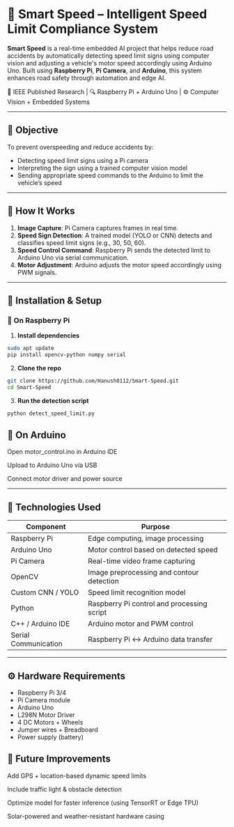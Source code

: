 # 🚗 Smart Speed – Intelligent Speed Limit Compliance System

**Smart Speed** is a real-time embedded AI project that helps reduce road accidents by automatically detecting speed limit signs using computer vision and adjusting a vehicle's motor speed accordingly using Arduino Uno. Built using **Raspberry Pi**, **Pi Camera**, and **Arduino**, this system enhances road safety through automation and edge AI.

📌 IEEE Published Research | 🔍 Raspberry Pi + Arduino Uno | ⚙️ Computer Vision + Embedded Systems

---

## 🎯 Objective

To prevent overspeeding and reduce accidents by:
- Detecting speed limit signs using a Pi camera
- Interpreting the sign using a trained computer vision model
- Sending appropriate speed commands to the Arduino to limit the vehicle’s speed

---

## 🧠 How It Works

1. **Image Capture**: Pi Camera captures frames in real time.
2. **Speed Sign Detection**: A trained model (YOLO or CNN) detects and classifies speed limit signs (e.g., 30, 50, 60).
3. **Speed Control Command**: Raspberry Pi sends the detected limit to Arduino Uno via serial communication.
4. **Motor Adjustment**: Arduino adjusts the motor speed accordingly using PWM signals.

---

## 🧾 Installation & Setup

### 🔹 On Raspberry Pi

1. **Install dependencies**
```bash
sudo apt update
pip install opencv-python numpy serial
```
2. **Clone the repo**
```bash
git clone https://github.com/Hanush0112/Smart-Speed.git
cd Smart-Speed
```
3. **Run the detection script**
```bash
python detect_speed_limit.py
```
## 🔹 On Arduino
Open motor_control.ino in Arduino IDE

Upload to Arduino Uno via USB

Connect motor driver and power source

---

## 🧪 Technologies Used

| Component        | Purpose                                      |
|------------------|----------------------------------------------|
| Raspberry Pi     | Edge computing, image processing             |
| Arduino Uno      | Motor control based on detected speed        |
| Pi Camera        | Real-time video frame capturing              |
| OpenCV           | Image preprocessing and contour detection    |
| Custom CNN / YOLO| Speed limit recognition model                |
| Python           | Raspberry Pi control and processing script   |
| C++ / Arduino IDE| Arduino motor and PWM control                |
| Serial Communication | Raspberry Pi ↔ Arduino data transfer     |

---

## ⚙️ Hardware Requirements

- Raspberry Pi 3/4
- Pi Camera module
- Arduino Uno
- L298N Motor Driver
- 4 DC Motors + Wheels
- Jumper wires + Breadboard
- Power supply (battery)

## 🔮 Future Improvements
Add GPS + location-based dynamic speed limits

Include traffic light & obstacle detection

Optimize model for faster inference (using TensorRT or Edge TPU)

Solar-powered and weather-resistant hardware casing
